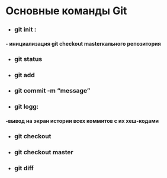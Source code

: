 # Основные команды Git

* ### git init :
#### - инициализация git checkout masterкального репозитория

* ### git status 

 * ### git add 

* ### git commit -m “message” 

* ### git logg:
#### -вывод на экран истории всех коммитов с их хеш-кодами

* ### git checkout

* ### git checkout master

* ### git diff
